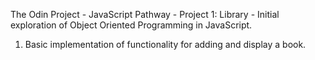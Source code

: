 The Odin Project - JavaScript Pathway - Project 1: Library
    - Initial exploration of Object Oriented Programming in JavaScript.

1. Basic implementation of functionality for adding and display a book. 